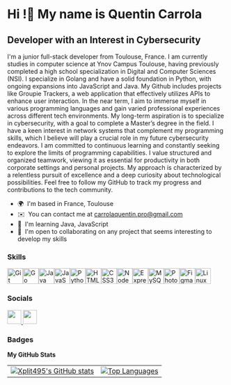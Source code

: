 Hi !👋 My name is Quentin Carrola
=======================================================================================================================================

Developer with an Interest in Cybersecurity
-------------------------------------------

I'm a junior full-stack developer from Toulouse, France. I am currently studies in computer science at Ynov Campus Toulouse, having previously completed a high school specialization in Digital and Computer Sciences (NSI). 
I specialize in Golang and have a solid foundation in Python, with ongoing expansions into JavaScript and Java. My Github includes projects like Groupie Trackers, a web application that effectively 
utilizes APIs to enhance user interaction. In the near term, I aim to immerse myself in various programming languages and gain varied professional experiences across different tech environments. 
My long-term aspiration is to specialize in cybersecurity, with a goal to complete a Master’s degree in the field. I have a keen interest in network systems that complement my programming skills,
which I believe will play a crucial role in my future cybersecurity endeavors. I am committed to continuous learning and constantly seeking to explore the limits of programming capabilities.
I value structured and organized teamwork, viewing it as essential for productivity in both corporate settings and personal projects. My approach is characterized by a relentless pursuit of 
excellence and a deep curiosity about technological possibilities. Feel free to follow my GitHub to track my progress and contributions to the tech community.

*   🌍  I'm based in France, Toulouse
*   ✉️  You can contact me at [carrolaquentin.pro@gmail.com](mailto:carrolaquentin.pro@gmail.com)
*   🧠  I'm learning Java, JavaScript
*   🤝  I'm open to collaborating on any project that seems interesting to develop my skills

### Skills
<p align="left">
<a href="https://git-scm.com/" target="_blank" rel="noreferrer"><img src="https://raw.githubusercontent.com/danielcranney/readme-generator/main/public/icons/skills/git-colored.svg" width="36" height="36" alt="Git" /></a><a href="https://go.dev/doc/" target="_blank" rel="noreferrer"><img src="https://raw.githubusercontent.com/danielcranney/readme-generator/main/public/icons/skills/go-colored.svg" width="36" height="36" alt="Go" /></a><a href="https://www.oracle.com/java/" target="_blank" rel="noreferrer"><img src="https://raw.githubusercontent.com/danielcranney/readme-generator/main/public/icons/skills/java-colored.svg" width="36" height="36" alt="Java" /></a><a href="https://developer.mozilla.org/en-US/docs/Web/JavaScript" target="_blank" rel="noreferrer"><img src="https://raw.githubusercontent.com/danielcranney/readme-generator/main/public/icons/skills/javascript-colored.svg" width="36" height="36" alt="JavaScript" /></a><a href="https://www.python.org/" target="_blank" rel="noreferrer"><img src="https://raw.githubusercontent.com/danielcranney/readme-generator/main/public/icons/skills/python-colored.svg" width="36" height="36" alt="Python" /></a><a href="https://developer.mozilla.org/en-US/docs/Glossary/HTML5" target="_blank" rel="noreferrer"><img src="https://raw.githubusercontent.com/danielcranney/readme-generator/main/public/icons/skills/html5-colored.svg" width="36" height="36" alt="HTML5" /></a><a href="https://www.w3.org/TR/CSS/#css" target="_blank" rel="noreferrer"><img src="https://raw.githubusercontent.com/danielcranney/readme-generator/main/public/icons/skills/css3-colored.svg" width="36" height="36" alt="CSS3" /></a><a href="https://nodejs.org/en/" target="_blank" rel="noreferrer"><img src="https://raw.githubusercontent.com/danielcranney/readme-generator/main/public/icons/skills/nodejs-colored.svg" width="36" height="36" alt="NodeJS" /></a><a href="https://expressjs.com/" target="_blank" rel="noreferrer"><img src="https://raw.githubusercontent.com/danielcranney/readme-generator/main/public/icons/skills/express-colored-dark.svg" width="36" height="36" alt="Express" /></a><a href="https://www.mysql.com/" target="_blank" rel="noreferrer"><img src="https://raw.githubusercontent.com/danielcranney/readme-generator/main/public/icons/skills/mysql-colored.svg" width="36" height="36" alt="MySQL" /></a><a href="https://www.adobe.com/uk/products/photoshop.html" target="_blank" rel="noreferrer"><img src="https://raw.githubusercontent.com/danielcranney/readme-generator/main/public/icons/skills/photoshop-colored-dark.svg" width="36" height="36" alt="Photoshop" /></a><a href="https://www.figma.com/" target="_blank" rel="noreferrer"><img src="https://raw.githubusercontent.com/danielcranney/readme-generator/main/public/icons/skills/figma-colored.svg" width="36" height="36" alt="Figma" /></a><a href="https://www.linux.org" target="_blank" rel="noreferrer"><img src="https://raw.githubusercontent.com/danielcranney/readme-generator/main/public/icons/skills/linux-colored.svg" width="36" height="36" alt="Linux" /></a>
</p>
                    
### Socials      
<p align="left">
  <a href="https://www.github.com/Xplit495" target="_blank" rel="noreferrer">
    <picture>
      <source media="(prefers-color-scheme: dark)" srcset="https://raw.githubusercontent.com/danielcranney/readme-generator/main/public/icons/socials/github-dark.svg" />
      <source media="(prefers-color-scheme: light)" srcset="https://raw.githubusercontent.com/danielcranney/readme-generator/main/public/icons/socials/github.svg" />
      <img src="https://raw.githubusercontent.com/danielcranney/readme-generator/main/public/icons/socials/github.svg" width="32" height="32" />
    </picture>
  </a>
  
  <a href="https://www.linkedin.com/in/quentin-carrola-24306b304/" target="_blank" rel="noreferrer">
    <picture>
        <source media="(prefers-color-scheme: dark)" srcset="https://raw.githubusercontent.com/danielcranney/readme-generator/main/public/icons/socials/linkedin-dark.svg" />
        <source media="(prefers-color-scheme: light)" srcset="https://raw.githubusercontent.com/danielcranney/readme-generator/main/public/icons/socials/linkedin.svg" />
        <img src="https://raw.githubusercontent.com/danielcranney/readme-generator/main/public/icons/socials/linkedin.svg" width="32" height="32" />
    </picture>
  </a>
</p>
    
### Badges

<b>My GitHub Stats</b>

<table>
  <tr>
    <td>
      <a href="http://www.github.com/Xplit495"><img src="https://github-readme-stats.vercel.app/api?username=Xplit495&show_icons=true&hide=stars,prs,&count_private=true&title_color=10b981&text_color=0891b2&icon_color=ef4444&bg_color=171717&hide_border=true&show_icons=true" alt="Xplit495's GitHub stats" /></a>
    </td>
    <td>
      <a href="https://github.com/Xplit495" ><img src="https://github-readme-stats.vercel.app/api/top-langs/?username=Xplit495&langs_count=10&title_color=10b981&text_color=0891b2&icon_color=ef4444&bg_color=171717&hide_border=true&locale=en&custom_title=Top%20Languages" alt="Top Languages" /></a>
    </td>
  </tr>
</table>
